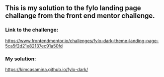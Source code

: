 ## This is my solution to the fylo landing page challange from the front end mentor challenge.

### Link to the challenge:
https://www.frontendmentor.io/challenges/fylo-dark-theme-landing-page-5ca5f2d21e82137ec91a50fd

### My solution:
https://kimcasamina.github.io/fylo-dark/
